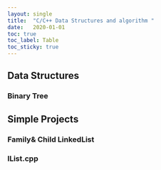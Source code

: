 ```yaml
---
layout: single
title:  "C/C++ Data Structures and algorithm "
date:   2020-01-01
toc: true
toc_label: Table
toc_sticky: true
---
```




## Data Structures

### Binary Tree
<script src="https://gist.github.com/0x43434343/c693510f76d50a9b8863fc96cfdb282d.js"></script>

## Simple Projects
### Family& Child LinkedList

<script src="https://gist.github.com/0x43434343/00a78532eb88d1822ccbfae91ec588e7.js"></script>

### lList.cpp

<script src="https://gist.github.com/0x43434343/3c7e2f86676662b8b591ab152ca3061a.js"></script>




